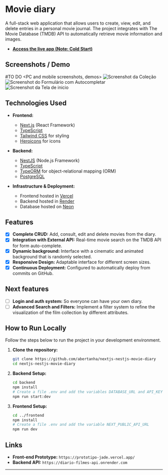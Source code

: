 # Movie diary

A full-stack web application that allows users to create, view, edit, and delete entries in a personal movie journal. The project integrates with The Movie Database (TMDB) API to automatically retrieve movie information and images.

- **[Access the live app (Note: Cold Start)](https://diario-filmes-entrega.vercel.app/)**

## Screenshots / Demo

#TO DO <PC and mobile screenshots, demos>
![Screenshot da Coleção](link_para_seu_screenshot.png)
![Screenshot do Formulário com Autocompletar](link_para_seu_screenshot.png)
![Screenshot da Tela de inicio](link_para_seu_screenshot.png)

## Technologies Used

- **Frontend:**

  - [Next.js](https://nextjs.org/) (React Framework)
  - [TypeScript](https://www.typescriptlang.org/)
  - [Tailwind CSS](https://tailwindcss.com/) for styling
  - [Heroicons](https://heroicons.com/) for icons

- **Backend:**

  - [NestJS](https://nestjs.com/) (Node.js Framework)
  - [TypeScript](https://www.typescriptlang.org/)
  - [TypeORM](https://typeorm.io/) for object-relational mapping (ORM)
  - [PostgreSQL](https://www.postgresql.org/)

- **Infrastructure & Deployment:**
  - Frontend hosted in [Vercel](https://vercel.com/)
  - Backend hosted in [Render](https://render.com/)
  - Database hosted on [Neon](https://neon.tech/)

## Features

- [x] **Complete CRUD:** Add, consult, edit and delete movies from the diary.
- [x] **Integration with External API:** Real-time movie search on the TMDB API for form auto-complete.
- [x] **Dynamic background:** Interface with a cinematic and animated background that is randomly selected.
- [x] **Responsive Design:** Adaptable interface for different screen sizes.
- [x] **Continuous Deployment:** Configured to automatically deploy from commits on GitHub.

## Next features
- [ ] **Login and auth system:** So everyone can have your own diary.
- [ ] **Advanced Search and Filters:** Implement a filter system to refine the visualization of the film collection by different attributes.

## How to Run Locally

Follow the steps below to run the project in your development environment.

1.  **Clone the repository:**

    ```bash
    git clone https://github.com/abertanha/nextjs-nestjs-movie-diary
    cd nextjs-nestjs-movie-diary
    ```

2.  **Backend Setup:**

    ```bash
    cd backend
    npm install
    # Create a file .env and add the variables DATABASE_URL and API_KEY
    npm run start:dev
    ```

3.  **Frontend Setup:**
    ```bash
    cd ../frontend
    npm install
    # Create a file .env and add the variable NEXT_PUBLIC_API_URL
    npm run dev
    ```

## Links

- **Front-end Prototype:** `https://prototipo-jade.vercel.app/`
- **Backend API:** `https://diario-filmes-api.onrender.com`

---
